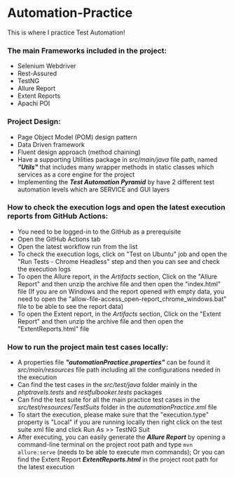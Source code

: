# Automation-Practice
This is where I practice Test Automation!

### The main Frameworks included in the project:
* Selenium Webdriver
* Rest-Assured
* TestNG
* Allure Report
* Extent Reports
* Apachi POI


### Project Design:
* Page Object Model (POM) design pattern
* Data Driven framework
* Fluent design approach (method chaining)
* Have a supporting Utilities package in *src/main/java* file path, named ***"Utils"*** that includes many wrapper methods in static classes which services as a core engine for the project 
* Implementing the ***Test Automation Pyramid*** by have 2 different test automation levels which are SERVICE and GUI layers


### How to check the execution logs and open the latest execution reports from GitHub Actions:
* You need to be logged-in to the GitHub as a prerequisite
* Open the GitHub Actions tab
* Open the latest workflow run from the list
* To check the execution logs, click on "Test on Ubuntu" job and open the "Run Tests - Chrome Headless" step and then you can see and check the execution logs
* To open the Allure report, in the *Artifacts* section, Click on the "Allure Report" and then unzip the archive file and then open the "index.html" file (If you are on Windows and the report opened with empty data, you need to open the "allow-file-access_open-report_chrome_windows.bat" file to be able to see the report data)
* To open the Extent report, in the *Artifacts* section, Click on the "Extent Report" and then unzip the archive file and then open the "ExtentReports.html" file


### How to run the project main test cases locally:
* A properties file ***"automationPractice.properties"*** can be found it *src/main/resources* file path including all the configurations needed in the execution
* Can find the test cases in the *src/test/java* folder mainly in the *phptravels.tests* and *restfulbooker.tests* packages
* Can find the test suite for all the main practice test cases in the *src/test/resources/TestSuits* folder in the *automationPractice.xml* file
* To start the execution, please make sure that the "execution.type" property is "Local" if you are running locally then right click on the test suite xml file and click Run As >> TestNG Suit 
* After executing, you can easily generate the ***Allure Report*** by opening a command-line terminal on the project root path and type `mvn allure:serve` (needs to be able to execute mvn commands); Or you can find the Extent Report ***ExtentReports.html*** in the project root path for the latest execution



